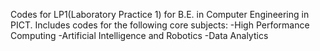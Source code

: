 Codes for LP1(Laboratory Practice 1) for B.E. in Computer Engineering in PICT. 
Includes codes for the following core subjects:
-High Performance Computing
-Artificial Intelligence and Robotics
-Data Analytics
